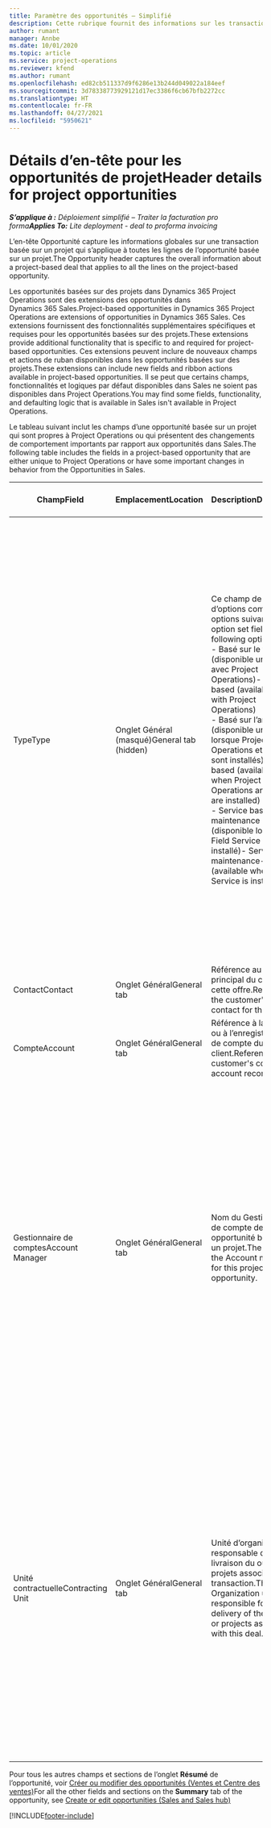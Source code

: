 ```yaml
---
title: Paramètre des opportunités – Simplifié
description: Cette rubrique fournit des informations sur les transactions basées sur un projet et les lignes d’opportunités basées sur un projet.
author: rumant
manager: Annbe
ms.date: 10/01/2020
ms.topic: article
ms.service: project-operations
ms.reviewer: kfend
ms.author: rumant
ms.openlocfilehash: ed82cb511337d9f6286e13b244d049022a184eef
ms.sourcegitcommit: 3d78338773929121d17ec3386f6cb67bfb2272cc
ms.translationtype: HT
ms.contentlocale: fr-FR
ms.lasthandoff: 04/27/2021
ms.locfileid: "5950621"
---
```

# <a name="header-details-for-project-opportunities"></a><span data-ttu-id="ba8fe-103">Détails d’en-tête pour les opportunités de projet</span><span class="sxs-lookup"><span data-stu-id="ba8fe-103">Header details for project opportunities</span></span>

<span data-ttu-id="ba8fe-104">_**S’applique à :** Déploiement simplifié – Traiter la facturation pro forma_</span><span class="sxs-lookup"><span data-stu-id="ba8fe-104">_**Applies To:** Lite deployment - deal to proforma invoicing_</span></span>

<span data-ttu-id="ba8fe-105">L’en-tête Opportunité capture les informations globales sur une transaction basée sur un projet qui s’applique à toutes les lignes de l’opportunité basée sur un projet.</span><span class="sxs-lookup"><span data-stu-id="ba8fe-105">The Opportunity header captures the overall information about a project-based deal that applies to all the lines on the project-based opportunity.</span></span>

<span data-ttu-id="ba8fe-106">Les opportunités basées sur des projets dans Dynamics 365 Project Operations sont des extensions des opportunités dans Dynamics 365 Sales.</span><span class="sxs-lookup"><span data-stu-id="ba8fe-106">Project-based opportunities in Dynamics 365 Project Operations are extensions of opportunities in Dynamics 365 Sales.</span></span> <span data-ttu-id="ba8fe-107">Ces extensions fournissent des fonctionnalités supplémentaires spécifiques et requises pour les opportunités basées sur des projets.</span><span class="sxs-lookup"><span data-stu-id="ba8fe-107">These extensions provide additional functionality that is specific to and required for project-based opportunities.</span></span> <span data-ttu-id="ba8fe-108">Ces extensions peuvent inclure de nouveaux champs et actions de ruban disponibles dans les opportunités basées sur des projets.</span><span class="sxs-lookup"><span data-stu-id="ba8fe-108">These extensions can include new fields and ribbon actions available in project-based opportunities.</span></span> <span data-ttu-id="ba8fe-109">Il se peut que certains champs, fonctionnalités et logiques par défaut disponibles dans Sales ne soient pas disponibles dans Project Operations.</span><span class="sxs-lookup"><span data-stu-id="ba8fe-109">You may find some fields, functionality, and defaulting logic that is available in Sales isn't available in Project Operations.</span></span>

<span data-ttu-id="ba8fe-110">Le tableau suivant inclut les champs d’une opportunité basée sur un projet qui sont propres à Project Operations ou qui présentent des changements de comportement importants par rapport aux opportunités dans Sales.</span><span class="sxs-lookup"><span data-stu-id="ba8fe-110">The following table includes the fields in a project-based opportunity that are either unique to Project Operations or have some important changes in behavior from the Opportunities in Sales.</span></span>

| <span data-ttu-id="ba8fe-111">**Champ**</span><span class="sxs-lookup"><span data-stu-id="ba8fe-111">**Field**</span></span> | <span data-ttu-id="ba8fe-112">**Emplacement**</span><span class="sxs-lookup"><span data-stu-id="ba8fe-112">**Location**</span></span> | <span data-ttu-id="ba8fe-113">**Description**</span><span class="sxs-lookup"><span data-stu-id="ba8fe-113">**Description**</span></span> | <span data-ttu-id="ba8fe-114">**Impact en aval**</span><span class="sxs-lookup"><span data-stu-id="ba8fe-114">**Downstream impact**</span></span> |
| --- | --- | --- | --- |
| <span data-ttu-id="ba8fe-115">Type</span><span class="sxs-lookup"><span data-stu-id="ba8fe-115">Type</span></span> | <span data-ttu-id="ba8fe-116">Onglet Général (masqué)</span><span class="sxs-lookup"><span data-stu-id="ba8fe-116">General tab (hidden)</span></span> | <span data-ttu-id="ba8fe-117">Ce champ de groupe d’options comporte les options suivantes :</span><span class="sxs-lookup"><span data-stu-id="ba8fe-117">This option set field has the following options:</span></span></br><span data-ttu-id="ba8fe-118">- Basé sur le travail (disponible uniquement avec Project Operations)</span><span class="sxs-lookup"><span data-stu-id="ba8fe-118">- Work-based (available only with Project Operations)</span></span></br><span data-ttu-id="ba8fe-119">- Basé sur l’article (disponible uniquement lorsque Project Operations et Sales sont installés)</span><span class="sxs-lookup"><span data-stu-id="ba8fe-119">- Item-based (available only when Project Operations and Sales are installed)</span></span></br><span data-ttu-id="ba8fe-120">- Service basé sur la maintenance (disponible lorsque Field Service est installé)</span><span class="sxs-lookup"><span data-stu-id="ba8fe-120">- Service maintenance-based (available when Field Service is installed)</span></span> | <span data-ttu-id="ba8fe-121">Lorsque vous utilisez Project Operations, la valeur de ce champ est automatiquement définie sur **Basé sur le travail** qui classifie l’opportunité comme basée sur un projet.</span><span class="sxs-lookup"><span data-stu-id="ba8fe-121">When you use Project Operations, this field value is automatically set to **Work-based** which classifies the Opportunity as project-based.</span></span> <span data-ttu-id="ba8fe-122">Une opportunité doit être basée sur un projet pour activer toutes les extensions et fonctionnalités spécifiques au projet dans le processus de vente en aval pour cette transaction.</span><span class="sxs-lookup"><span data-stu-id="ba8fe-122">An Opportunity should be project-based to enable all project-specific extensions and functionality in the downstream sales process for this deal.</span></span> |
| <span data-ttu-id="ba8fe-123">Contact</span><span class="sxs-lookup"><span data-stu-id="ba8fe-123">Contact</span></span> | <span data-ttu-id="ba8fe-124">Onglet Général</span><span class="sxs-lookup"><span data-stu-id="ba8fe-124">General tab</span></span> | <span data-ttu-id="ba8fe-125">Référence au contact principal du client pour cette offre.</span><span class="sxs-lookup"><span data-stu-id="ba8fe-125">Reference to the customer's primary contact for this deal.</span></span> | |
| <span data-ttu-id="ba8fe-126">Compte</span><span class="sxs-lookup"><span data-stu-id="ba8fe-126">Account</span></span> | <span data-ttu-id="ba8fe-127">Onglet Général</span><span class="sxs-lookup"><span data-stu-id="ba8fe-127">General tab</span></span> | <span data-ttu-id="ba8fe-128">Référence à la société ou à l’enregistrement de compte du client.</span><span class="sxs-lookup"><span data-stu-id="ba8fe-128">Reference to the customer's company or account record.</span></span> | |
| <span data-ttu-id="ba8fe-129">Gestionnaire de comptes</span><span class="sxs-lookup"><span data-stu-id="ba8fe-129">Account Manager</span></span> | <span data-ttu-id="ba8fe-130">Onglet Général</span><span class="sxs-lookup"><span data-stu-id="ba8fe-130">General tab</span></span> | <span data-ttu-id="ba8fe-131">Nom du Gestionnaire de compte de cette opportunité basée sur un projet.</span><span class="sxs-lookup"><span data-stu-id="ba8fe-131">The name of the Account manager for this project-based opportunity.</span></span> | <span data-ttu-id="ba8fe-132">Le gestionnaire de compte est responsable de la gestion de la relation avec le client jusqu’à la réalisation de ce projet.</span><span class="sxs-lookup"><span data-stu-id="ba8fe-132">The Account manager is responsible for managing the relationship with the customer through the completion of this project.</span></span> <span data-ttu-id="ba8fe-133">En fonction de l’enregistrement de ressource réservable lié au gestionnaire du compte, l’unité contractuelle utilise par défaut.</span><span class="sxs-lookup"><span data-stu-id="ba8fe-133">Based on the bookable resource record tied to the Account manager, the contracting unit is defaulted.</span></span> |
| <span data-ttu-id="ba8fe-134">Unité contractuelle</span><span class="sxs-lookup"><span data-stu-id="ba8fe-134">Contracting Unit</span></span> | <span data-ttu-id="ba8fe-135">Onglet Général</span><span class="sxs-lookup"><span data-stu-id="ba8fe-135">General tab</span></span> | <span data-ttu-id="ba8fe-136">Unité d’organisation responsable de la livraison du ou des projets associés à cette transaction.</span><span class="sxs-lookup"><span data-stu-id="ba8fe-136">The Organization unit that is responsible for the delivery of the project or projects associated with this deal.</span></span> | <span data-ttu-id="ba8fe-137">L’unité contractuelle est la division de l’entreprise qui terminera les projets après la conclusion de la transaction.</span><span class="sxs-lookup"><span data-stu-id="ba8fe-137">The contracting unit is the division of the company that will complete the project(s) after the deal is closed.</span></span> <span data-ttu-id="ba8fe-138">Chaque unité contractuelle dispose d’une devise, et cette devise est utilisée pour déclarer les coûts estimés et réels engagés pendant le projet.</span><span class="sxs-lookup"><span data-stu-id="ba8fe-138">Every contracting unit has a currency, and this currency is used to report estimated and actual costs incurred during the project.</span></span> |

<span data-ttu-id="ba8fe-139">Pour tous les autres champs et sections de l’onglet **Résumé** de l’opportunité, voir [Créer ou modifier des opportunités (Ventes et Centre des ventes)](/dynamics365/sales-enterprise/create-edit-opportunity-sales)</span><span class="sxs-lookup"><span data-stu-id="ba8fe-139">For all the other fields and sections on the **Summary** tab of the opportunity, see [Create or edit opportunities (Sales and Sales hub)](/dynamics365/sales-enterprise/create-edit-opportunity-sales)</span></span>


[!INCLUDE[footer-include](../../includes/footer-banner.md)]
